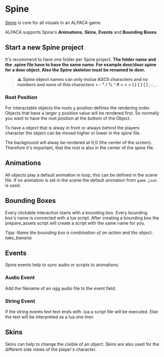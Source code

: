 # Spine

[Spine](https://esotericsoftware.com/) is core for all visuals in an ALPACA game.

ALPACA supports Spine's **Animations**, **Skins**, **Events** and **Bounding Boxes**.

## Start a new Spine project

It's recommend to have one folder per Spine project.
**The folder name and the .spine file have to have the same name. For example door/door.spine for a door object. Also the Spine skeleton must be renamed to door.**

> ⚠️ **Spine object names can only inclue ASCII characters and no numbers and none of this characters + - * / % ^ # < > = ( ) { } [ ] ; : , .**

### Root Position

For interactable objects the roots y position defines the rendering order. Objects that have a larger y position value will be rendered first. So normally you want to have the root position at the bottom of the Object.

To have a object that is alway in front or always behind the players character the object can be moved higher or lower in the spine file.

The background will alway be rendered at 0;0 (the center of the screen). Therefore it's important, that the root is also in the center of the spine file.

## Animations

All objects play a default animation in loop, this can be defined in the scene file. If no animation is set in the scene the default animation from `game.json` is used.

## Bounding Boxes

Every clickable interaction starts with a bounding box. Every bounding box's name is connected with a lua script. After creating a bounding box the prepare_assets script will create a script with the same name for you.

*Tipp: Name the bounding box a combination of an action and the object: take_banana*

## Events

Spine events help to sync audio or scripts to animations.

### Audio Event

Add the filename of an ogg audio file to the event field.

### String Event

If the string events text text ends with .lua a script file will be executed.
Else the text will be interpreted as a lua one liner.

## Skins

Skins can help to change the cisible of an object. Skins are also used for the different side views of the player's character.
